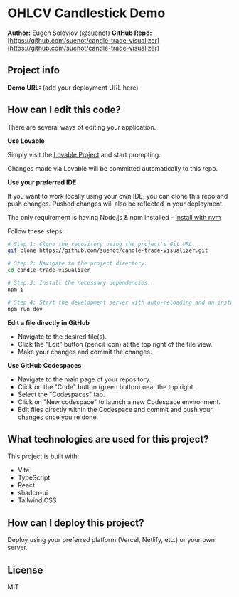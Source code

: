 # OHLCV Candlestick Demo

**Author:** Eugen Soloviov ([@suenot](https://github.com/suenot))
**GitHub Repo:** [https://github.com/suenot/candle-trade-visualizer](https://github.com/suenot/candle-trade-visualizer)

## Project info

**Demo URL:** (add your deployment URL here)

## How can I edit this code?

There are several ways of editing your application.

**Use Lovable**

Simply visit the [Lovable Project](https://lovable.dev/projects/dc2d9e4e-f94a-44a0-9935-5dfdc883e371) and start prompting.

Changes made via Lovable will be committed automatically to this repo.

**Use your preferred IDE**

If you want to work locally using your own IDE, you can clone this repo and push changes. Pushed changes will also be reflected in your deployment.

The only requirement is having Node.js & npm installed - [install with nvm](https://github.com/nvm-sh/nvm#installing-and-updating)

Follow these steps:

```sh
# Step 1: Clone the repository using the project's Git URL.
git clone https://github.com/suenot/candle-trade-visualizer.git

# Step 2: Navigate to the project directory.
cd candle-trade-visualizer

# Step 3: Install the necessary dependencies.
npm i

# Step 4: Start the development server with auto-reloading and an instant preview.
npm run dev
```

**Edit a file directly in GitHub**

- Navigate to the desired file(s).
- Click the "Edit" button (pencil icon) at the top right of the file view.
- Make your changes and commit the changes.

**Use GitHub Codespaces**

- Navigate to the main page of your repository.
- Click on the "Code" button (green button) near the top right.
- Select the "Codespaces" tab.
- Click on "New codespace" to launch a new Codespace environment.
- Edit files directly within the Codespace and commit and push your changes once you're done.

## What technologies are used for this project?

This project is built with:

- Vite
- TypeScript
- React
- shadcn-ui
- Tailwind CSS

## How can I deploy this project?

Deploy using your preferred platform (Vercel, Netlify, etc.) or your own server.

## License

MIT
